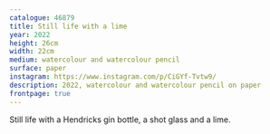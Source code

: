 ```yaml
---
catalogue: 46879
title: Still life with a lime
year: 2022
height: 26cm
width: 22cm
medium: watercolour and watercolour pencil
surface: paper
instagram: https://www.instagram.com/p/CiGYf-Tvtw9/
description: 2022, watercolour and watercolour pencil on paper
frontpage: true
---
```

Still life with a Hendricks gin bottle, a shot glass and a lime.
